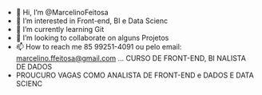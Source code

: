 - 👋 Hi, I’m @MarcelinoFeitosa
- 👀 I’m interested in  Front-end, BI e Data Scienc
- 🌱 I’m currently learning Git
- 💞️ I’m looking to collaborate on alguns Projetos
- 📫 How to reach me 85 99251-4091 ou pelo email: marcelino.ffeitosa@gmail.com
...
  CURSO DE FRONT-END, BI NALISTA DE DADOS
- PROUCURO VAGAS COMO ANALISTA DE FRONT-END e DADOS E DATA SCIENC


<!---
MarcelinoFeitosa/MarcelinoFeitosa is a ✨ special ✨ repository because its `README.md` (this file) appears on your GitHub profile.
You can click the Preview link to take a look at your changes.
--->
